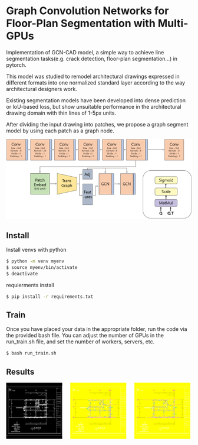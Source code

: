 # Graph Convolution Networks for Floor-Plan Segmentation with Multi-GPUs

Implementation of GCN-CAD model, a simple way to achieve line segmentation tasks(e.g. crack detection, floor-plan segmentation...) in pytorch.

This model was studied to remodel architectural drawings expressed in different formats into one normalized standard layer according to the way architectural designers work.

Existing segmentation models have been developed into dense prediction or IoU-based loss, but show unsuitable performance in the architectural drawing domain with thin lines of 1-5px units.

After dividing the input drawing into patches, we propose a graph segment model by using each patch as a graph node.

<img src="./graphics/model.png" width="800px"></img>

## Install

Install venvs with python
```bash
$ python -m venv myenv
$ source myenv/bin/activate
$ deactivate
```
requierments install 
```bash
$ pip install -r requirements.txt
```

## Train

Once you have placed your data in the appropriate folder, run the code via the provided bash file.
You can adjust the number of GPUs in the run_train.sh file, and set the number of workers, servers, etc.
```bash
$ bash run_train.sh
```

## Results

<img src="./graphics/results.png" width="500px"></img>
